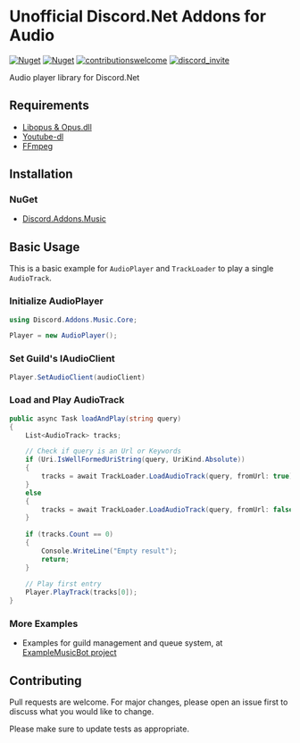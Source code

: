 # Unofficial Discord.Net Addons for Audio
[![Nuget](https://img.shields.io/nuget/v/Discord.Addons.Music?color=Green&style=for-the-badge)](https://www.nuget.org/packages/Discord.Addons.Music/)
[![Nuget](https://img.shields.io/nuget/dt/Discord.Addons.Music?color=GREEN&style=for-the-badge)](https://www.nuget.org/packages/Discord.Addons.Music/)
[![contributionswelcome](https://img.shields.io/badge/contributions-welcome-brightgreen/?style=for-the-badge)]((https://github.com/madeyoga/Discord.Addons.Music/issues))
[![discord_invite](https://img.shields.io/discord/458296099049046018?style=for-the-badge)](https://discord.gg/Y8sB4ay)

Audio player library for Discord.Net

## Requirements
- [Libopus & Opus.dll](https://opus-codec.org/downloads/)
- [Youtube-dl](https://youtube-dl.org/)
- [FFmpeg](https://ffmpeg.org/download.html)

## Installation

### NuGet
- [Discord.Addons.Music](https://www.nuget.org/packages/Discord.Addons.Music/)

## Basic Usage
This is a basic example for `AudioPlayer` and `TrackLoader` to play a single `AudioTrack`.

### Initialize AudioPlayer
```C#
using Discord.Addons.Music.Core;

Player = new AudioPlayer();
```

### Set Guild's IAudioClient
```C#
Player.SetAudioClient(audioClient)
```

### Load and Play AudioTrack
```C#
public async Task loadAndPlay(string query)
{
    List<AudioTrack> tracks;

    // Check if query is an Url or Keywords
    if (Uri.IsWellFormedUriString(query, UriKind.Absolute))
    {
        tracks = await TrackLoader.LoadAudioTrack(query, fromUrl: true);
    }
    else
    {
        tracks = await TrackLoader.LoadAudioTrack(query, fromUrl: false);
    }
    
    if (tracks.Count == 0)
    {
        Console.WriteLine("Empty result");
        return;
    }
    
    // Play first entry
    Player.PlayTrack(tracks[0]);
}
```

### More Examples
- Examples for guild management and queue system, at [ExampleMusicBot project](https://github.com/madeyoga/Discord.Addons.Music/tree/master/ExampleMusicBot/Services/Music)

## Contributing
Pull requests are welcome. For major changes, please open an issue first to discuss what you would like to change.

Please make sure to update tests as appropriate.
